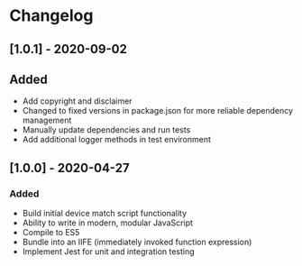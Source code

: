 # Changelog

## [1.0.1] - 2020-09-02

## Added

- Add copyright and disclaimer
- Changed to fixed versions in package.json for more reliable dependency management
- Manually update dependencies and run tests
- Add additional logger methods in test environment

## [1.0.0] - 2020-04-27

### Added

- Build initial device match script functionality
- Ability to write in modern, modular JavaScript
- Compile to ES5
- Bundle into an IIFE (immediately invoked function expression)
- Implement Jest for unit and integration testing
